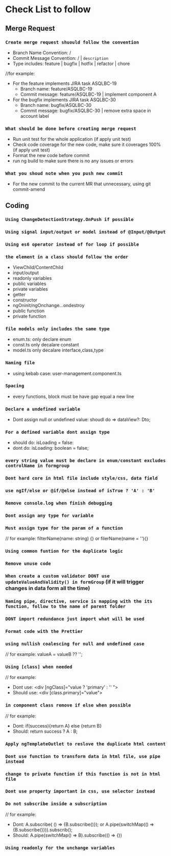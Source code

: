 # Check List to follow

## Merge Request

### `Create merge request shuould follow the convention`

- Branch Name Convention: <type>/<jira-number>
- Commit Message Convention: <type>/<jira-number> | `description`
- Type includes: feature | bugfix | hotfix | refactor | chore

//for example:

- For the feature implements JIRA task ASQLBC-19
  - Branch name: feature/ASQLBC-19
  - Commit message: feature/ASQLBC-19 | implement component A
- For the bugfix implements JIRA task ASQLBC-30
  - Branch name: bugfix/ASQLBC-30
  - Commit message: bugfix/ASQLBC-30 | remove extra space in account label

### `What should be done before creating merge request`

- Run unit test for the whole application (if apply unit test)
- Check code coverage for the new code, make sure it coverages 100% (if apply unit test)
- Format the new code before commit
- run ng build to make sure there is no any issues or errors

### `What you shoud note when you push new commit`

- For the new commit to the current MR that unnecessary, using git commit-amend

## Coding

### `Using ChangeDetectionStrategy.OnPush if possible`

### `Using signal input/output or model instead of @Input/@Output`

### `Using es6 operator instead of for loop if possible`

### `the element in a class should follow the order`

- ViewChild/ContentChild
- input/output
- readonly variables
- public variables
- private variables
- getter
- constructor
- ngOninit/ngOnchange...ondestroy
- public function
- private function

### `file models only includes the same type`

- enum.ts: only declare enum
- const.ts only decalare constant
- model.ts only decalare interface,class,type

### `Naming file`

- using kebab case: user-management.component.ts

### `Spacing`

- every functions, block must be have gap equal a new line

### `Declare a undefined variable`

- Dont assign null or undefined value: shoudl do => dataView?: Dto;

### `For a defined variable dont assign type`

- should do: isLoading = false:
- dont do: isLoading: boolean = false;

### `every string value must be declare in enum/constant excludes controlName in formgroup`

### `Dont hard core in html file include style/css, data field`

### `use ngIf/else or @if/@else instead of isTrue ? 'A' : 'B'`

### `Remove console.log when finish debugging`

### `Dont assign any type for variable`

### `Must assign type for the param of a function`

// for example: filterName(name: string) {} or filerName(name = ''){}

### `Using common funtion for the duplicate logic`

### `Remove unuse code`

### `When create a custom validator DONT use updateValueAndValidity() in formGroup` (if it will trigger changes in data form all the time)

### `Naming pipe, directive, service is mapping with the its function, follow to the name of parent folder`

### `DONT import redundance just import what will be used`

### `Format code with the Prettier`

### `using nullish coalescing for null and undefined case`

// for example: valueA = valueB ?? '';

### `Using [class] when needed`

// for example:

- Dont use: <div [ngClass]="value ? 'primary' : '' "></div>
- Should use: <div [class.primary]="value"></div>

### `in component class remove if else when possible`

// for example:

- Dont: if(success){return A} else {return B}
- Should: return success ? A : B;

### `Apply ngTemplateOutlet to reslove the duplicate html content`

### `Dont use function to transform data in html file, use pipe instead`

### `change to private function if this function is not in html file`

### `Dont use property important in css, use selector instead`

### `Do not subscribe inside a subscription`

// for example:

- Dont: A.subscribe( () => {B.subscribe()}); or A.pipe(switchMap(() => {B.subscribe()})).subscrib();
- Should: A.pipe(switchMap() => B).subscribe(() => {})

### `Using readonly for the unchange variables`
